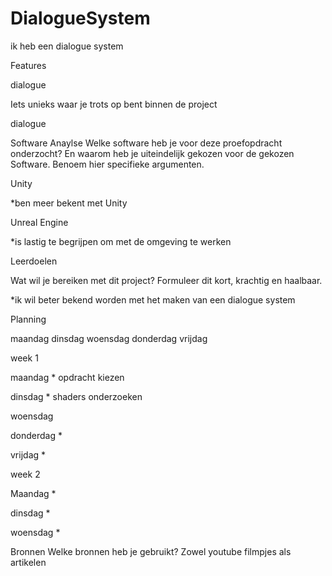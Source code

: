 # DialogueSystem

ik heb een dialogue system

Features

dialogue

Iets unieks waar je trots op bent binnen de project

dialogue


Software Anaylse
Welke software heb je voor deze proefopdracht onderzocht? En waarom heb je uiteindelijk gekozen voor de gekozen Software. Benoem hier specifieke argumenten.

Unity

*ben meer bekent met Unity


Unreal Engine

*is lastig te begrijpen om met de omgeving te werken



Leerdoelen

Wat wil je bereiken met dit project? Formuleer dit kort, krachtig en haalbaar.

*ik wil beter bekend worden met het maken van een dialogue system



Planning

maandag	dinsdag	woensdag	donderdag	vrijdag

week 1

maandag * opdracht kiezen

dinsdag * shaders onderzoeken

woensdag 

donderdag *  

vrijdag * 

week 2					

Maandag * 

dinsdag *

woensdag * 

Bronnen
Welke bronnen heb je gebruikt? Zowel youtube filmpjes als artikelen


